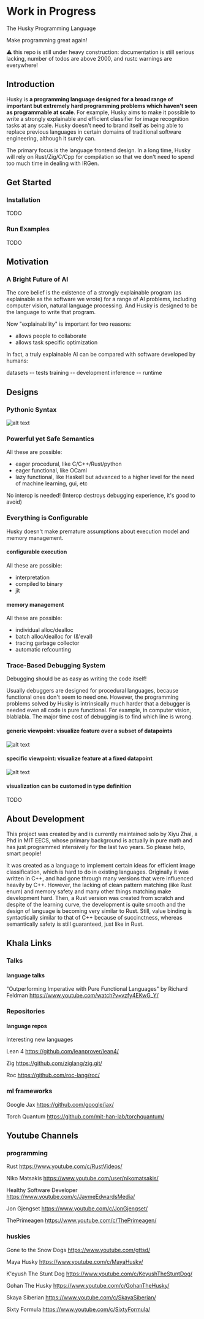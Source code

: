 # Work in Progress

The Husky Programming Language

Make programming great again!

:warning: this repo is still under heavy construction: documentation is still serious lacking, number of todos are above 2000, and rustc warnings are everywhere!

## Introduction

Husky is **a programming language designed for a broad range of important but extremely hard programming problems which haven't seen as programmable at scale**. For example, Husky aims to make it possible to write a strongly explainable and efficient classifier for image recognition tasks at any scale. Husky doesn't need to brand itself as being able to replace previous languages in certain domains of traditional software engineering, although it surely can.

The primary focus is the language frontend design. In a long time, Husky will rely on Rust/Zig/C/Cpp for compilation so that we don't need to spend too much time in dealing with IRGen.

## Get Started

### Installation

TODO

### Run Examples

TODO

## Motivation

### A Bright Future of AI

The core belief is the existence of a strongly explainable program (as explainable as the software we wrote) for a range of AI problems, including computer vision, natural language processing. And Husky is designed to be the language to write that program.

Now "explainability" is important for two reasons:

- allows people to collaborate
- allows task specific optimization

In fact, a truly explainable AI can be compared with software developed by humans:

datasets -- tests
training -- development
inference -- runtime

## Designs

### Pythonic Syntax

![alt text](snapshots/pythonic-syntax2.png)

### Powerful yet Safe Semantics

All these are possible:

- eager procedural, like C/C++/Rust/python
- eager functional, like OCaml
- lazy functional, like Haskell but advanced to a higher level for the need of machine learning, gui, etc

No interop is needed! (Interop destroys debugging experience, it's good to avoid)

### Everything is Configurable

Husky doesn't make premature assumptions about execution model and memory management.

#### configurable execution

All these are possible:

- interpretation
- compiled to binary
- jit

#### memory management

All these are possible:

- individual alloc/dealloc
- batch alloc/dealloc for (&'eval)
- tracing garbage collector
- automatic refcounting

### Trace-Based Debugging System

Debugging should be as easy as writing the code itself!

Usually debuggers are designed for procedural languages, because functional ones don't seem to need one. However, the programming problems solved by Husky is intrinsically much harder that a debugger is needed even all code is pure functional. For example, in computer vision, blablabla. The major time cost of debugging is to find which line is wrong.

#### generic viewpoint: visualize feature over a subset of datapoints

![alt text](snapshots/trace-based-debugging-system.png)

#### specific viewpoint: visualize feature at a fixed datapoint

![alt text](snapshots/debugger-stalk.png)

#### visualization can be customed in type definition

TODO

## About Development

This project was created by and is currently maintained solo by Xiyu Zhai, a Phd in MIT EECS, whose primary background is actually in pure math and has just programmed intensively for the last two years. So please help, smart people!

It was created as a language to implement certain ideas for efficient image classification, which is hard to do in existing languages. Originally it was written in C++, and had gone through many versions that were influenced heavily by C++. However, the lacking of clean pattern matching (like Rust enum) and memory safety and many other things matching make development hard. Then, a Rust version was created from scratch and despite of the learning curve, the development is quite smooth and the design of language is becoming very similar to Rust. Still, value binding is syntactically similar to that of C++ because of succinctness, whereas semantically safety is still guaranteed, just like in Rust.

## Khala Links

### Talks

#### language talks

"Outperforming Imperative with Pure Functional Languages" by Richard Feldman <https://www.youtube.com/watch?v=vzfy4EKwG_Y/>

### Repositories

#### language repos

Interesting new languages

Lean 4 <https://github.com/leanprover/lean4/>

Zig <https://github.com/ziglang/zig.git/>

Roc <https://github.com/roc-lang/roc/>

### ml frameworks

Google Jax <https://github.com/google/jax/>

Torch Quantum <https://github.com/mit-han-lab/torchquantum/>

## Youtube Channels

### programming

Rust <https://www.youtube.com/c/RustVideos/>

Niko Matsakis <https://www.youtube.com/user/nikomatsakis/>

Healthy Software Developer <https://www.youtube.com/c/JaymeEdwardsMedia/>

Jon Gjengset <https://www.youtube.com/c/JonGjengset/>

ThePrimeagen <https://www.youtube.com/c/ThePrimeagen/>

### huskies

Gone to the Snow Dogs <https://www.youtube.com/gttsd/>

Maya Husky <https://www.youtube.com/c/MayaHusky/>

K'eyush The Stunt Dog <https://www.youtube.com/c/KeyushTheStuntDog/>

Gohan The Husky <https://www.youtube.com/c/GohanTheHusky/>

Skaya Siberian <https://www.youtube.com/c/SkayaSiberian/>

Sixty Formula <https://www.youtube.com/c/SixtyFormula/>
